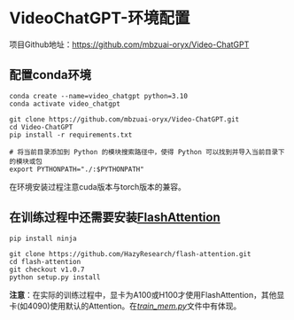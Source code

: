 # VideoChatGPT-环境配置
项目Github地址：https://github.com/mbzuai-oryx/Video-ChatGPT

## 配置conda环境
```shell
conda create --name=video_chatgpt python=3.10
conda activate video_chatgpt

git clone https://github.com/mbzuai-oryx/Video-ChatGPT.git
cd Video-ChatGPT
pip install -r requirements.txt

# 将当前目录添加到 Python 的模块搜索路径中，使得 Python 可以找到并导入当前目录下的模块或包
export PYTHONPATH="./:$PYTHONPATH"
```
在环境安装过程注意cuda版本与torch版本的兼容。
## 在训练过程中还需要安装[FlashAttention](https://github.com/HazyResearch/flash-attention)
```shell
pip install ninja

git clone https://github.com/HazyResearch/flash-attention.git
cd flash-attention
git checkout v1.0.7
python setup.py install
```
**注意**：在实际的训练过程中，显卡为A100或H100才使用FlashAttention，其他显卡(如4090)使用默认的Attention。在[*train_mem.py*](https://github.com/ice-ou/My_VideoChatGPT/blob/main/video_chatgpt/train/train_mem.py)文件中有体现。